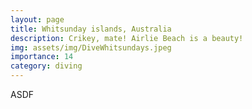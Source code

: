```yaml
---
layout: page
title: Whitsunday islands, Australia
description: Crikey, mate! Airlie Beach is a beauty! 
img: assets/img/DiveWhitsundays.jpeg
importance: 14
category: diving
---
```


ASDF
